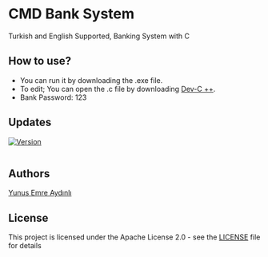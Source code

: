 # CMD Bank System
Turkish and English Supported, Banking System with C

## How to use?
- You can run it by downloading the .exe file.
- To edit; You can open the .c file by downloading [Dev-C ++](https://www.bloodshed.net/dev/devcpp.html).
- Bank Password: 123

## Updates
[![Version](https://img.shields.io/badge/Version-1.0-green)]()
```diff


```

## Authors
[Yunus Emre Aydınlı](https://github.com/yunusemreaydinli/)

## License
This project is licensed under the Apache License 2.0 - see the [LICENSE](https://github.com/yunusemreaydinli/CMD_Bank_System/blob/master/LICENSE) file for details
